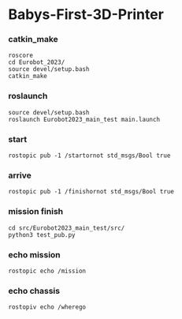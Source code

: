 # Babys-First-3D-Printer

### catkin_make
    roscore
    cd Eurobot_2023/
    source devel/setup.bash
    catkin_make
    
### roslaunch
    source devel/setup.bash
    roslaunch Eurobot2023_main_test main.launch

### start
    rostopic pub -1 /startornot std_msgs/Bool true
    
### arrive
    rostopic pub -1 /finishornot std_msgs/Bool true

### mission finish
    cd src/Eurobot2023_main_test/src/
    python3 test_pub.py 

### echo mission
    rostopic echo /mission

### echo chassis
    rostopiv echo /wherego

